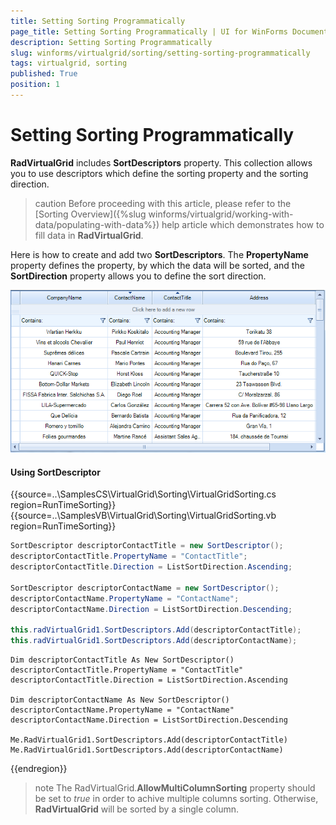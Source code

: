 ```yaml
---
title: Setting Sorting Programmatically
page_title: Setting Sorting Programmatically | UI for WinForms Documentation
description: Setting Sorting Programmatically
slug: winforms/virtualgrid/sorting/setting-sorting-programmatically
tags: virtualgrid, sorting
published: True
position: 1
---
```


# Setting Sorting Programmatically

__RadVirtualGrid__ includes __SortDescriptors__ property. This collection allows you to use descriptors which define the sorting property and the sorting direction.

>caution Before proceeding with this article, please refer to the [Sorting Overview]({%slug winforms/virtualgrid/working-with-data/populating-with-data%}) help article which demonstrates how to fill data in __RadVirtualGrid__.

Here is how to create and add two __SortDescriptors__. The __PropertyName__ property defines the property, by which the data will be sorted, and the __SortDirection__ property allows you to define the sort direction.

![virtualgrid-setting-sorting-programmatically 001](images/setting-sorting-programmatically001.png)

#### Using SortDescriptor 

{{source=..\SamplesCS\VirtualGrid\Sorting\VirtualGridSorting.cs region=RunTimeSorting}} 
{{source=..\SamplesVB\VirtualGrid\Sorting\VirtualGridSorting.vb region=RunTimeSorting}}

````C#
SortDescriptor descriptorContactTitle = new SortDescriptor();
descriptorContactTitle.PropertyName = "ContactTitle";
descriptorContactTitle.Direction = ListSortDirection.Ascending;

SortDescriptor descriptorContactName = new SortDescriptor();
descriptorContactName.PropertyName = "ContactName";
descriptorContactName.Direction = ListSortDirection.Descending;

this.radVirtualGrid1.SortDescriptors.Add(descriptorContactTitle);
this.radVirtualGrid1.SortDescriptors.Add(descriptorContactName);

````
````VB.NET
Dim descriptorContactTitle As New SortDescriptor()
descriptorContactTitle.PropertyName = "ContactTitle"
descriptorContactTitle.Direction = ListSortDirection.Ascending

Dim descriptorContactName As New SortDescriptor()
descriptorContactName.PropertyName = "ContactName"
descriptorContactName.Direction = ListSortDirection.Descending

Me.RadVirtualGrid1.SortDescriptors.Add(descriptorContactTitle)
Me.RadVirtualGrid1.SortDescriptors.Add(descriptorContactName)

```` 

{{endregion}}

>note The RadVirtualGrid.__AllowMultiColumnSorting__ property should be set to *true* in order to achive multiple columns sorting. Otherwise, __RadVirtualGrid__ will be sorted by a single column.